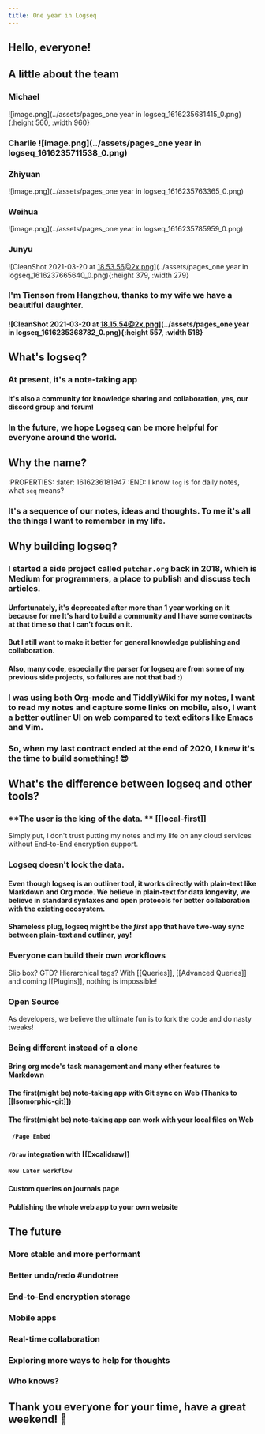 ```yaml
---
title: One year in Logseq
---
```


## **Hello, everyone!**
## **A little about the team**
### **Michael** 
![image.png](../assets/pages_one year in logseq_1616235681415_0.png){:height 560, :width 960}
### **Charlie**  ![image.png](../assets/pages_one year in logseq_1616235711538_0.png)
### **Zhiyuan**
![image.png](../assets/pages_one year in logseq_1616235763365_0.png)
### **Weihua**
![image.png](../assets/pages_one year in logseq_1616235785959_0.png)
### **Junyu** 
![CleanShot 2021-03-20 at 18.53.56@2x.png](../assets/pages_one year in logseq_1616237665640_0.png){:height 379, :width 279}
### I'm Tienson from Hangzhou, thanks to my wife we have a beautiful daughter.
#### ![CleanShot 2021-03-20 at 18.15.54@2x.png](../assets/pages_one year in logseq_1616235368782_0.png){:height 557, :width 518}
## **What's logseq?**
### At present, it's a note-taking app
#### It's also a community for knowledge sharing and collaboration, yes, our discord group and forum!
### In the future, we hope Logseq can be more helpful for everyone around the world.
## **Why the name?**
:PROPERTIES:
:later: 1616236181947
:END:
I know `log` is for daily notes, what `seq` means?
### It's a sequence of our notes, ideas and thoughts. To me it's all the things I want to remember in my life.
## **Why building logseq?**
### I started a side project called `putchar.org` back in 2018, which is Medium for programmers, a place to publish and discuss tech articles.
#### Unfortunately, it's deprecated after more than 1 year working on it because for me It's hard to build a community and I have some contracts at that time so that I can't focus on it.
#### But I still want to make it better for general knowledge publishing and collaboration.
#### Also, many code, especially the parser for logseq are from some of my previous side projects, so failures are not that bad :)
### I was using both Org-mode and TiddlyWiki for my notes, I want to read my notes and capture some links on mobile, also, I want a better outliner UI on web  compared to text editors like Emacs and Vim.
### So, when my last contract ended at the end of 2020, I knew it's the time to build something! 😎
## **What's the difference between logseq and other tools?**
### **The user is the king of the data. ** [[local-first]]
Simply put, I don't trust putting my notes and my life on any cloud services without End-to-End encryption support.
### **Logseq doesn't lock the data.**
#### Even though logseq is an outliner tool, it works directly with plain-text like Markdown and Org mode. We believe in plain-text for data longevity, we believe in standard syntaxes and open protocols for better collaboration with the existing ecosystem.
#### Shameless plug, logseq might be the **_first_** app that have two-way sync between plain-text and outliner, yay!
### **Everyone can build their own workflows**
Slip box? GTD? Hierarchical tags? With [[Queries]], [[Advanced Queries]] and coming [[Plugins]], nothing is impossible!
### **Open Source**
As developers, we believe the ultimate fun is to fork the code and do nasty tweaks!
### **Being different instead of a clone**
#### Bring org mode's task management and many other features to Markdown
#### The first(might be) note-taking app with Git sync on Web (Thanks to [[Isomorphic-git]])
#### The first(might be) note-taking app can work with your local files on Web
#### ` /Page Embed`
#### `/Draw` integration with [[Excalidraw]]
#### `Now Later workflow`
#### Custom queries on journals page
#### Publishing the whole web app to your own website
## **The future**
### More stable and more performant
### Better undo/redo #undotree
### End-to-End encryption storage
### Mobile apps
### Real-time collaboration
### Exploring more ways to help for thoughts
### Who knows?
## **Thank you everyone for your time, have a great weekend!** 🙏
